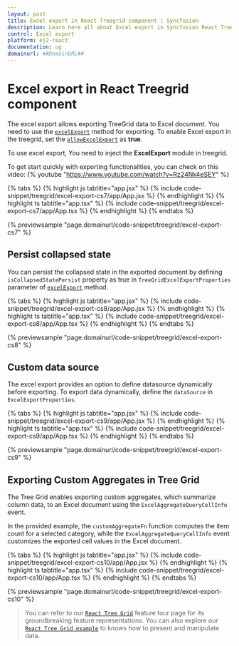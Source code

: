 ```yaml
---
layout: post
title: Excel export in React Treegrid component | Syncfusion
description: Learn here all about Excel export in Syncfusion React Treegrid component of Syncfusion Essential JS 2 and more.
control: Excel export 
platform: ej2-react
documentation: ug
domainurl: ##DomainURL##
---
```


# Excel export in React Treegrid component

The excel export allows exporting TreeGrid data to Excel document. You need to use the [`excelExport`](https://ej2.syncfusion.com/react/documentation/api/treegrid/#excelexport) method for exporting. To enable Excel export in the treegrid, set the [`allowExcelExport`](https://ej2.syncfusion.com/react/documentation/api/treegrid/#allowexcelexport) as **true**.

To use excel export, You need to inject the **ExcelExport** module in treegrid.

To get start quickly with exporting functionalities, you can check on this video:
{% youtube "https://www.youtube.com/watch?v=Rz24Nk4eSEY" %}

{% tabs %}
{% highlight js tabtitle="app.jsx" %}
{% include code-snippet/treegrid/excel-export-cs7/app/App.jsx %}
{% endhighlight %}
{% highlight ts tabtitle="app.tsx" %}
{% include code-snippet/treegrid/excel-export-cs7/app/App.tsx %}
{% endhighlight %}
{% endtabs %}

 {% previewsample "page.domainurl/code-snippet/treegrid/excel-export-cs7" %}

## Persist collapsed state

You can persist the collapsed state in the exported document by defining `isCollapsedStatePersist` property as true in `TreeGridExcelExportProperties` parameter of [`excelExport`](https://ej2.syncfusion.com/react/documentation/api/treegrid/#excelexport) method.

{% tabs %}
{% highlight js tabtitle="app.jsx" %}
{% include code-snippet/treegrid/excel-export-cs8/app/App.jsx %}
{% endhighlight %}
{% highlight ts tabtitle="app.tsx" %}
{% include code-snippet/treegrid/excel-export-cs8/app/App.tsx %}
{% endhighlight %}
{% endtabs %}

 {% previewsample "page.domainurl/code-snippet/treegrid/excel-export-cs8" %}

## Custom data source

The excel export provides an option to define datasource dynamically before exporting. To export data dynamically, define the `dataSource` in `ExcelExportProperties`.

{% tabs %}
{% highlight js tabtitle="app.jsx" %}
{% include code-snippet/treegrid/excel-export-cs9/app/App.jsx %}
{% endhighlight %}
{% highlight ts tabtitle="app.tsx" %}
{% include code-snippet/treegrid/excel-export-cs9/app/App.tsx %}
{% endhighlight %}
{% endtabs %}

 {% previewsample "page.domainurl/code-snippet/treegrid/excel-export-cs9" %}

## Exporting Custom Aggregates in Tree Grid  
The Tree Grid enables exporting custom aggregates, which summarize column data, to an Excel document using the `ExcelAggregateQueryCellInfo` event.  

In the provided example, the `customAggregateFn` function computes the item count for a selected category, while the `ExcelAggregateQueryCellInfo` event customizes the exported cell values in the Excel document.

{% tabs %}
{% highlight js tabtitle="app.jsx" %}
{% include code-snippet/treegrid/excel-export-cs10/app/App.jsx %}
{% endhighlight %}
{% highlight ts tabtitle="app.tsx" %}
{% include code-snippet/treegrid/excel-export-cs10/app/App.tsx %}
{% endhighlight %}
{% endtabs %}

 {% previewsample "page.domainurl/code-snippet/treegrid/excel-export-cs10" %}
> You can refer to our [`React Tree Grid`](https://www.syncfusion.com/react-ui-components/react-tree-grid) feature tour page for its groundbreaking feature representations. You can also explore our [`React Tree Grid example`](https://ej2.syncfusion.com/react/demos/#/material/treegrid/treegrid-overview) to knows how to present and manipulate data.